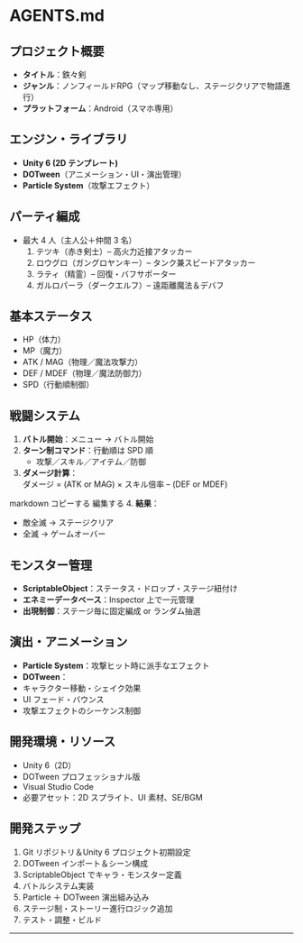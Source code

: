 # AGENTS.md

## プロジェクト概要
- **タイトル**：鉄々剣  
- **ジャンル**：ノンフィールドRPG（マップ移動なし、ステージクリアで物語進行）  
- **プラットフォーム**：Android（スマホ専用）  

## エンジン・ライブラリ
- **Unity 6 (2D テンプレート)**  
- **DOTween**（アニメーション・UI・演出管理）  
- **Particle System**（攻撃エフェクト）  

## パーティ編成
- 最大 4 人（主人公＋仲間 3 名）  
  1. テツキ（赤き剣士）– 高火力近接アタッカー  
  2. ロウグロ（ガングロヤンキー）– タンク兼スピードアタッカー  
  3. ラティ（精霊）– 回復・バフサポーター  
  4. ガルロパーラ（ダークエルフ）– 遠距離魔法＆デバフ  

## 基本ステータス
- HP（体力）  
- MP（魔力）  
- ATK / MAG（物理／魔法攻撃力）  
- DEF / MDEF（物理／魔法防御力）  
- SPD（行動順制御）  

## 戦闘システム
1. **バトル開始**：メニュー → バトル開始  
2. **ターン制コマンド**：行動順は SPD 順  
   - 攻撃／スキル／アイテム／防御  
3. **ダメージ計算**：  
ダメージ = (ATK or MAG) × スキル倍率 – (DEF or MDEF)

markdown
コピーする
編集する
4. **結果**：  
- 敵全滅 → ステージクリア  
- 全滅 → ゲームオーバー  

## モンスター管理
- **ScriptableObject**：ステータス・ドロップ・ステージ紐付け  
- **エネミーデータベース**：Inspector 上で一元管理  
- **出現制御**：ステージ毎に固定編成 or ランダム抽選  

## 演出・アニメーション
- **Particle System**：攻撃ヒット時に派手なエフェクト  
- **DOTween**：  
- キャラクター移動・シェイク効果  
- UI フェード・バウンス  
- 攻撃エフェクトのシーケンス制御  

## 開発環境・リソース
- Unity 6（2D）  
- DOTween プロフェッショナル版  
- Visual Studio Code
- 必要アセット：2D スプライト、UI 素材、SE/BGM  

## 開発ステップ
1. Git リポジトリ＆Unity 6 プロジェクト初期設定  
2. DOTween インポート＆シーン構成  
3. ScriptableObject でキャラ・モンスター定義  
4. バトルシステム実装  
5. Particle ＋ DOTween 演出組み込み  
6. ステージ制・ストーリー進行ロジック追加  
7. テスト・調整・ビルド  

---
